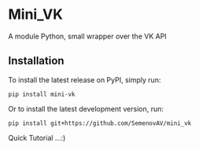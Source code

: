 # Mini_VK

A  module Python, small wrapper over the VK API

## Installation

To install the latest release on PyPI, simply run:

`pip install mini-vk`

Or to install the latest development version, run:

`pip install git+https://github.com/SemenovAV/mini_vk`

Quick Tutorial
...:)